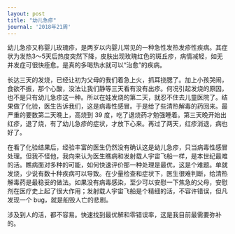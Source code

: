 ```yaml
---
layout: post
title: "幼儿急疹"
journal: '2018年21周'
---
```


幼儿急疹又称婴儿玫瑰疹，是两岁以内婴儿常见的一种急性发热发疹性疾病。其症状为发热3～5天后热度突然下降，皮肤出现玫瑰红色的斑丘疹，病情减轻，如无并发症可很快痊愈。是真的多喝热水就可以“治愈”的疾病。

长达三天的发烧，已经让初为父母的我们着急上火，抓耳挠腮了。加上小孩哭闹，食欲不振，那个心酸，没法让我们静等三天看有没有出疹。何况引起发烧的原因，也不是只有幼儿急疹这一种。所以在娃发烧的第二天，就忍不住去儿童医院了。结果做了化验，医生告诉我们，这是病毒性感冒。于是给了些清热解毒的药回来。最严重的要数第二天晚上，高烧到 39 度，吃了退烧药才勉强睡着。第三天晚开始出红疹，退了烧，有了幼儿急疹的症状，才放下心来。再过了两天，红疹消退，病也好了。

在看了化验结果后，经验丰富的医生仍然没有确认这是幼儿急疹，只当病毒性感冒处理。但我不怪他，我向来认为医生瞧病和发射载人宇宙飞船一样，是本世纪最难的活。瞧病面对多种的可能，如何快速评价那一种处理是最优，这是个难题。单就发烧，少说有数十种疾病可以导致。在少量检查和症状下，医生很难判断，给清热解毒药是最稳妥的做法。如果没有病毒感染，至少可以安慰一下焦急的父母，安慰剂在医疗史上起了很大作用；发射载人宇宙飞船是个精细的活，不容许错误，但凡发现一个 bug，就是船毁人亡的悲剧。

涉及到人的活，都不容易。快速找到最优解和零错误率，这是我目前最需要弥补的。